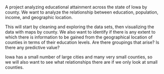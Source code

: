 A project analyzing educational attainment across the state of Iowa by county. We want to analyze the relationship between education, population, income, and geographic location. 

This will start by cleaning and exploring the data sets, then visualizing the data with maps by county.
We also want to identify if there is any extent to which there is information to be gained from the geographical location of counties in terms of their education levels.
Are there groupings that arise? Is there any predictive value? 

Iowa has a small number of large cities and many very small counties, so we will also want to see what relationships there are if we only look at small counties.
